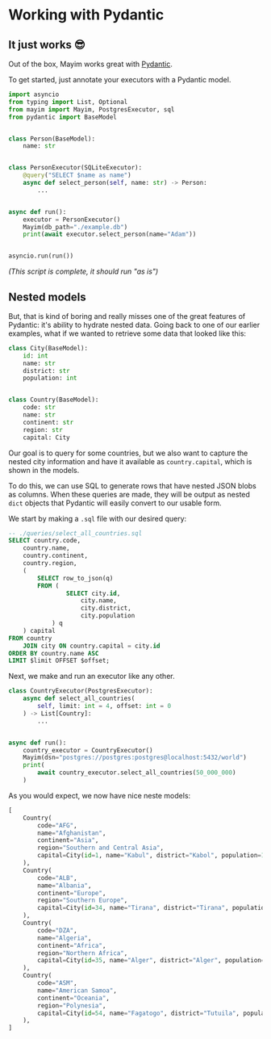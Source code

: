 # Working with Pydantic

## It just works :sunglasses:

Out of the box, Mayim works great with [Pydantic](https://pydantic-docs.helpmanual.io/).

To get started, just annotate your executors with a Pydantic model.


```python
import asyncio
from typing import List, Optional
from mayim import Mayim, PostgresExecutor, sql
from pydantic import BaseModel


class Person(BaseModel):
    name: str


class PersonExecutor(SQLiteExecutor):
    @query("SELECT $name as name")
    async def select_person(self, name: str) -> Person:
        ...


async def run():
    executor = PersonExecutor()
    Mayim(db_path="./example.db")
    print(await executor.select_person(name="Adam"))


asyncio.run(run())

```

_(This script is complete, it should run "as is")_

## Nested models

But, that is kind of boring and really misses one of the great features of Pydantic: it's ability to hydrate nested data. Going back to one of our earlier examples, what if we wanted to retrieve some data that looked like this:

```python
class City(BaseModel):
    id: int
    name: str
    district: str
    population: int


class Country(BaseModel):
    code: str
    name: str
    continent: str
    region: str
    capital: City
```

Our goal is to query for some countries, but we also want to capture the nested city information and have it available as `country.capital`, which is shown in the models.

To do this, we can use SQL to generate rows that have nested JSON blobs as columns. When these queries are made, they will be output as nested `dict` objects that Pydantic will easily convert to our usable form.

We start by making a `.sql` file with our desired query:

```sql
-- ./queries/select_all_countries.sql
SELECT country.code,
    country.name,
    country.continent,
    country.region,
    (
        SELECT row_to_json(q)
        FROM (
                SELECT city.id,
                    city.name,
                    city.district,
                    city.population
            ) q
    ) capital
FROM country
    JOIN city ON country.capital = city.id
ORDER BY country.name ASC
LIMIT $limit OFFSET $offset;
```

Next, we make and run an executor like any other.

```python
class CountryExecutor(PostgresExecutor):
    async def select_all_countries(
        self, limit: int = 4, offset: int = 0
    ) -> List[Country]:
        ...


async def run():
    country_executor = CountryExecutor()
    Mayim(dsn="postgres://postgres:postgres@localhost:5432/world")
    print(
        await country_executor.select_all_countries(50_000_000)
    )
```

As you would expect, we now have nice neste models:

```python
[
    Country(
        code="AFG",
        name="Afghanistan",
        continent="Asia",
        region="Southern and Central Asia",
        capital=City(id=1, name="Kabul", district="Kabol", population=1780000),
    ),
    Country(
        code="ALB",
        name="Albania",
        continent="Europe",
        region="Southern Europe",
        capital=City(id=34, name="Tirana", district="Tirana", population=270000),
    ),
    Country(
        code="DZA",
        name="Algeria",
        continent="Africa",
        region="Northern Africa",
        capital=City(id=35, name="Alger", district="Alger", population=2168000),
    ),
    Country(
        code="ASM",
        name="American Samoa",
        continent="Oceania",
        region="Polynesia",
        capital=City(id=54, name="Fagatogo", district="Tutuila", population=2323),
    ),
]
```
